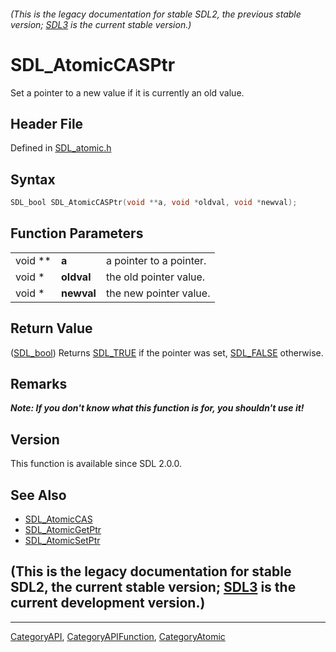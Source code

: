 ###### (This is the legacy documentation for stable SDL2, the previous stable version; [SDL3](https://wiki.libsdl.org/SDL3/) is the current stable version.)
# SDL_AtomicCASPtr

Set a pointer to a new value if it is currently an old value.

## Header File

Defined in [SDL_atomic.h](https://github.com/libsdl-org/SDL/blob/SDL2/include/SDL_atomic.h)

## Syntax

```c
SDL_bool SDL_AtomicCASPtr(void **a, void *oldval, void *newval);
```

## Function Parameters

|         |            |                         |
| ------- | ---------- | ----------------------- |
| void ** | **a**      | a pointer to a pointer. |
| void *  | **oldval** | the old pointer value.  |
| void *  | **newval** | the new pointer value.  |

## Return Value

([SDL_bool](SDL_bool)) Returns [SDL_TRUE](SDL_TRUE) if the pointer was set,
[SDL_FALSE](SDL_FALSE) otherwise.

## Remarks

***Note: If you don't know what this function is for, you shouldn't use
it!***

## Version

This function is available since SDL 2.0.0.

## See Also

- [SDL_AtomicCAS](SDL_AtomicCAS)
- [SDL_AtomicGetPtr](SDL_AtomicGetPtr)
- [SDL_AtomicSetPtr](SDL_AtomicSetPtr)


## (This is the legacy documentation for stable SDL2, the current stable version; [SDL3](https://wiki.libsdl.org/SDL3/) is the current development version.)



----
[CategoryAPI](CategoryAPI), [CategoryAPIFunction](CategoryAPIFunction), [CategoryAtomic](CategoryAtomic)


